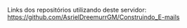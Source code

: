 Links dos repositórios utilizando deste servidor:
https://github.com/AsrielDreemurrGM/Construindo_E-mails
